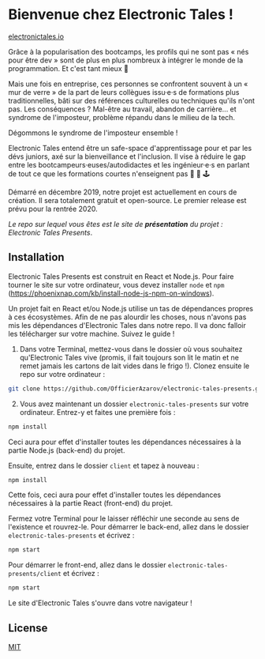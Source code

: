 # Bienvenue chez Electronic&nbsp;Tales !

[electronictales.io](https://www.electronictales.io)

Grâce à la popularisation des bootcamps, les profils qui ne sont pas « nés pour être dev » sont de plus en plus nombreux à intégrer le monde de la programmation. Et c'est tant mieux 👏

Mais une fois en entreprise, ces personnes se confrontent souvent à un « mur de verre » de la part de leurs collègues issu·e·s de formations plus traditionnelles, bâti sur des références culturelles ou techniques qu'ils n'ont pas. Les conséquences ? Mal-être au travail, abandon de carrière... et syndrome de l'imposteur, problème répandu dans le milieu de la tech.

Dégommons le syndrome de l'imposteur ensemble !

Electronic&nbsp;Tales entend être un safe-space d'apprentissage pour et par les dévs juniors, axé sur la bienveillance et l'inclusion. Il vise à réduire le gap entre les bootcampeurs·euses/autodidactes et les ingénieur·e·s en parlant de tout ce que les formations courtes n'enseignent pas 💾 🔋 🕹️

Démarré en décembre 2019, notre projet est actuellement en cours de création. Il sera totalement gratuit et open-source. Le premier release est prévu pour la rentrée 2020.

_Le repo sur lequel vous êtes est le site de **présentation** du projet : Electronic&nbsp;Tales Presents_.

## Installation

Electronic&nbsp;Tales Presents est construit en React et Node.js. Pour faire tourner le site sur votre ordinateur, vous devez installer `node` et `npm` (https://phoenixnap.com/kb/install-node-js-npm-on-windows).

Un projet fait en React et/ou Node.js utilise un tas de dépendances propres à ces écosystèmes. Afin de ne pas alourdir les choses, nous n'avons pas mis les dépendances d'Electronic&nbsp;Tales dans notre repo. Il va donc falloir les télécharger sur votre machine. Suivez le guide&nbsp;!

1. Dans votre Terminal, mettez-vous dans le dossier où vous souhaitez qu'Electronic&nbsp;Tales vive (promis, il fait toujours son lit le matin et ne remet jamais les cartons de lait vides dans le frigo !). Clonez ensuite le repo sur votre ordinateur :

```bash
git clone https://github.com/OfficierAzarov/electronic-tales-presents.git
```

2. Vous avez maintenant un dossier `electronic-tales-presents` sur votre ordinateur. Entrez-y et faites une première fois&nbsp;:

```bash
npm install
```

Ceci aura pour effet d'installer toutes les dépendances nécessaires à la partie Node.js (back-end) du projet.

Ensuite, entrez dans le dossier `client` et tapez à nouveau&nbsp;:

```bash
npm install
```

Cette fois, ceci aura pour effet d'installer toutes les dépendances nécessaires à la partie React (front-end) du projet.

Fermez votre Terminal pour le laisser réfléchir une seconde au sens de l'existence et rouvrez-le.
Pour démarrer le back-end, allez dans le dossier `electronic-tales-presents` et écrivez&nbsp;:

```bash
npm start
```

Pour démarrer le front-end, allez dans le dossier `electronic-tales-presents/client` et écrivez&nbsp;:

```bash
npm start
```

Le site d'Electronic&nbsp;Tales s'ouvre dans votre navigateur&nbsp;!

## License

[MIT](https://choosealicense.com/licenses/mit/)
